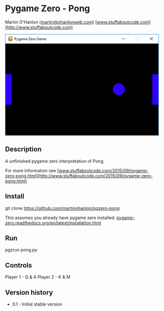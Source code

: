 # Pygame Zero - Pong
Martin O'Hanlon (martin@ohanlonweb.com)
[www.stuffaboutcode.com](http://www.stuffaboutcode.com)

![pong](pong.png)

## Description
A unfinished pygame zero interpretation of Pong

For more information see [www.stuffaboutcode.com/2015/09/pygame-zero-pong.html](http://www.stuffaboutcode.com/2015/09/pygame-zero-pong.html)

## Install

git clone https://github.com/martinohanlon/pgzero-pong

This assumes you already have pygame zero installed. [pygame-zero.readthedocs.org/en/latest/installation.html](http://pygame-zero.readthedocs.org/en/latest/installation.html)

## Run

pgzrun pong.py

## Controls

Player 1 - Q & A
Player 2 - K & M

## Version history
* 0.1 - Initial stable version
